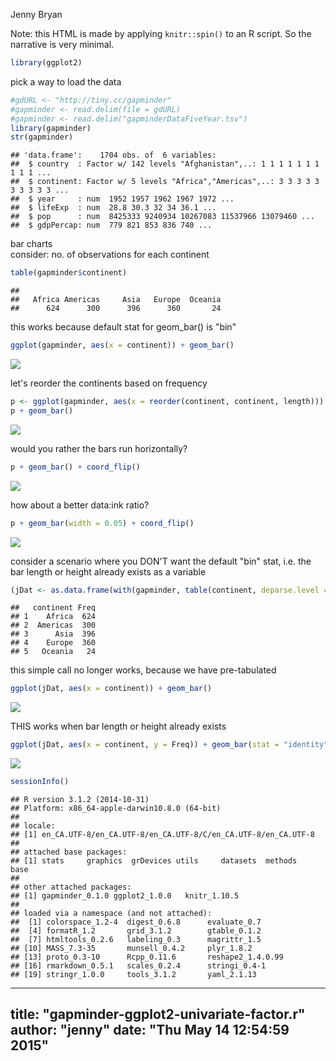 Jenny Bryan  



Note: this HTML is made by applying `knitr::spin()` to an R script. So the
narrative is very minimal.


```r
library(ggplot2)
```

pick a way to load the data


```r
#gdURL <- "http://tiny.cc/gapminder"
#gapminder <- read.delim(file = gdURL) 
#gapminder <- read.delim("gapminderDataFiveYear.tsv")
library(gapminder)
str(gapminder)
```

```
## 'data.frame':	1704 obs. of  6 variables:
##  $ country  : Factor w/ 142 levels "Afghanistan",..: 1 1 1 1 1 1 1 1 1 1 ...
##  $ continent: Factor w/ 5 levels "Africa","Americas",..: 3 3 3 3 3 3 3 3 3 3 ...
##  $ year     : num  1952 1957 1962 1967 1972 ...
##  $ lifeExp  : num  28.8 30.3 32 34 36.1 ...
##  $ pop      : num  8425333 9240934 10267083 11537966 13079460 ...
##  $ gdpPercap: num  779 821 853 836 740 ...
```

bar charts  
consider: no. of observations for each continent


```r
table(gapminder$continent)
```

```
## 
##   Africa Americas     Asia   Europe  Oceania 
##      624      300      396      360       24
```

this works because default stat for geom_bar() is "bin"


```r
ggplot(gapminder, aes(x = continent)) + geom_bar()
```

![](figure/uni-factor-unnamed-chunk-4-1.png) 

let's reorder the continents based on frequency


```r
p <- ggplot(gapminder, aes(x = reorder(continent, continent, length)))
p + geom_bar()
```

![](figure/uni-factor-unnamed-chunk-5-1.png) 

would you rather the bars run horizontally?


```r
p + geom_bar() + coord_flip()
```

![](figure/uni-factor-unnamed-chunk-6-1.png) 

how about a better data:ink ratio?


```r
p + geom_bar(width = 0.05) + coord_flip()
```

![](figure/uni-factor-unnamed-chunk-7-1.png) 

consider a scenario where you DON'T want the default "bin" stat, i.e. the bar
length or height already exists as a variable


```r
(jDat <- as.data.frame(with(gapminder, table(continent, deparse.level = 2))))
```

```
##   continent Freq
## 1    Africa  624
## 2  Americas  300
## 3      Asia  396
## 4    Europe  360
## 5   Oceania   24
```

this simple call no longer works, because we have pre-tabulated


```r
ggplot(jDat, aes(x = continent)) + geom_bar()
```

![](figure/uni-factor-unnamed-chunk-9-1.png) 

THIS works when bar length or height already exists


```r
ggplot(jDat, aes(x = continent, y = Freq)) + geom_bar(stat = "identity")
```

![](figure/uni-factor-unnamed-chunk-10-1.png) 

```r
sessionInfo()
```

```
## R version 3.1.2 (2014-10-31)
## Platform: x86_64-apple-darwin10.8.0 (64-bit)
## 
## locale:
## [1] en_CA.UTF-8/en_CA.UTF-8/en_CA.UTF-8/C/en_CA.UTF-8/en_CA.UTF-8
## 
## attached base packages:
## [1] stats     graphics  grDevices utils     datasets  methods   base     
## 
## other attached packages:
## [1] gapminder_0.1.0 ggplot2_1.0.0   knitr_1.10.5   
## 
## loaded via a namespace (and not attached):
##  [1] colorspace_1.2-4  digest_0.6.8      evaluate_0.7     
##  [4] formatR_1.2       grid_3.1.2        gtable_0.1.2     
##  [7] htmltools_0.2.6   labeling_0.3      magrittr_1.5     
## [10] MASS_7.3-35       munsell_0.4.2     plyr_1.8.2       
## [13] proto_0.3-10      Rcpp_0.11.6       reshape2_1.4.0.99
## [16] rmarkdown_0.5.1   scales_0.2.4      stringi_0.4-1    
## [19] stringr_1.0.0     tools_3.1.2       yaml_2.1.13
```


---
title: "gapminder-ggplot2-univariate-factor.r"
author: "jenny"
date: "Thu May 14 12:54:59 2015"
---
